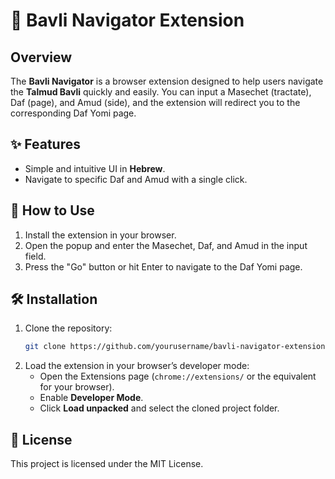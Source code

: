 # 📜 Bavli Navigator Extension

## Overview
The **Bavli Navigator** is a browser extension designed to help users navigate the **Talmud Bavli** quickly and easily. You can input a Masechet (tractate), Daf (page), and Amud (side), and the extension will redirect you to the corresponding Daf Yomi page.

## ✨ Features
- Simple and intuitive UI in **Hebrew**.
- Navigate to specific Daf and Amud with a single click.

## 🚀 How to Use
1. Install the extension in your browser.
2. Open the popup and enter the Masechet, Daf, and Amud in the input field.
3. Press the "Go" button or hit Enter to navigate to the Daf Yomi page.

## 🛠️ Installation
1. Clone the repository:
    ```bash
    git clone https://github.com/yourusername/bavli-navigator-extension.git
    ```
2. Load the extension in your browser’s developer mode:
   - Open the Extensions page (`chrome://extensions/` or the equivalent for your browser).
   - Enable **Developer Mode**.
   - Click **Load unpacked** and select the cloned project folder.

## 📜 License
This project is licensed under the MIT License.

